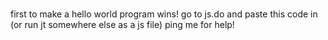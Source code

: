 # 
first to make a hello world program wins!
go to js.do and paste this code in (or run jt somewhere else as a js file)
ping me for help!
